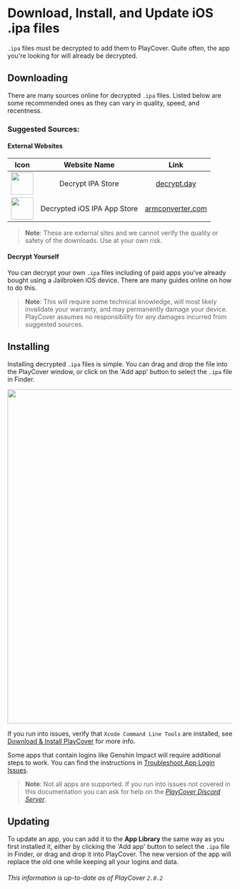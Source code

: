 # Download, Install, and Update iOS .ipa files

`.ipa` files must be decrypted to add them to PlayCover. Quite often, the app you're looking for will already be decrypted.

## Downloading

There are many sources online for decrypted `.ipa` files. Listed below are some recommended ones as they can vary in quality, speed, and recentness.

### Suggested Sources:

#### External Websites

|                          Icon                           |        Website Name         |                               Link                                |
| :-----------------------------------------------------: | :-------------------------: | :---------------------------------------------------------------: |
|  <img width="50" src="../images/decrypt_day_logo.png">  |      Decrypt IPA Store      |                [decrypt.day](https://decrypt.day/)                |
| <img width="50" src="../images/arm_converter_logo.png"> | Decrypted iOS IPA App Store | [armconverter.com](https://armconverter.com/decryptedappstore/us) |

> **Note**: These are external sites and we cannot verify the quality or safety of the downloads. Use at your own risk.

#### Decrypt Yourself

You can decrypt your own `.ipa` files including of paid apps you've already bought using a Jailbroken iOS device. There are many guides online on how to do this.

> **Note**: This will require some technical knowledge, will most likely invalidate your warranty, and may permanently damage your device. PlayCover assumes no responsibility for any damages incurred from suggested sources.

## Installing

Installing decrypted `.ipa` files is simple. You can drag and drop the file into the PlayCover window, or click on the 'Add app' button to select the `.ipa` file in Finder.

<img width="749" src="../images/add_app_button.png">

If you run into issues, verify that `Xcode Command Line Tools` are installed, see [Download & Install PlayCover](./download_playcover.md#installing) for more info.

Some apps that contain logins like Genshin Impact will require additional steps to work. You can find the instructions in [Troubleshoot App Login Issues](./troubleshoot_login.md).

> **Note**: Not all apps are supported. If you run into issues not covered in this documentation you can ask for help on the [_PlayCover Discord Server_](https://discord.gg/RNCHsQHr3S).

## Updating

To update an app, you can add it to the **App Library** the same way as you first installed it, either by clicking the 'Add app' button to select the `.ipa` file in Finder, or drag and drop it into PlayCover. The new version of the app will replace the old one while keeping all your logins and data.

###### This information is up-to-date as of PlayCover `2.0.2`
